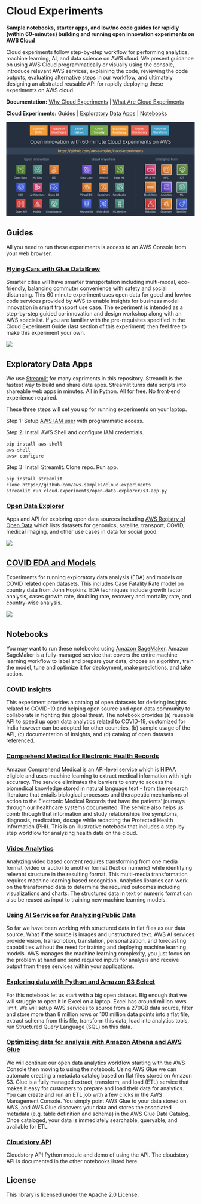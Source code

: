 # Cloud Experiments

**Sample notebooks, starter apps, and low/no code guides for rapidly (within 60-minutes) building and running open innovation experiments on AWS Cloud**

Cloud experiments follow step-by-step workflow for performing analytics, machine learning, AI, and data science on AWS cloud. We present guidance on using AWS Cloud programmatically or visually using the console, introduce relevant AWS services, explaining the code, reviewing the code outputs, evaluating alternative steps in our workflow, and ultimately designing an abstrated reusable API for rapidly deploying these experiments on AWS cloud.

**Documentation:** [Why Cloud Experiments](https://github.com/aws-samples/cloud-experiments/tree/master/docs/why-cloud-experiments.md) | [What Are Cloud Experiments](https://github.com/aws-samples/cloud-experiments/tree/master/docs/what-are-cloud-experiments.md)

**Cloud Experiments:** [Guides](https://github.com/aws-samples/cloud-experiments#guides) | [Exploratory Data Apps](https://github.com/aws-samples/cloud-experiments#exploratory-data-apps) | [Notebooks](https://github.com/aws-samples/cloud-experiments#notebooks)

[![](cloud-experiments.png)](https://github.com/aws-samples/cloud-experiments)

## Guides

All you need to run these experiments is access to an AWS Console from your web browser.

### [Flying Cars with Glue DataBrew](https://github.com/aws-samples/cloud-experiments/tree/master/experiments/guides/flying-cars-with-glue-databrew)

Smarter cities will have smarter transportation including multi-modal, eco-friendly, balancing commuter convenience with safety and social distancing. This 60 minute experiment uses open data for good and low/no code services provided by AWS to enable insights for business model innovation in smart transport use case. The experiment is intended as a step-by-step guided co-innovation and design workshop along with an AWS specialist. If you are familiar with the pre-requisites specified in the Cloud Experiment Guide (last section of this experiment) then feel free to make this experiment your own.

[![](https://github.com/aws-samples/cloud-experiments/blob/master/experiments/guides/flying-cars-with-glue-databrew/splash.png)](https://github.com/aws-samples/cloud-experiments/tree/master/experiments/guides/flying-cars-with-glue-databrew)

## Exploratory Data Apps

We use [Streamlit](https://streamlit.io/) for many expriments in this repository. Streamlit is the fastest way to build and share data apps. Streamlit turns data scripts into shareable web apps in minutes. All in Python. All for free. No front‑end experience required.

These three steps will set you up for running experiments on your laptop.

Step 1: Setup [AWS IAM user](https://docs.aws.amazon.com/IAM/latest/UserGuide/id_users_create.html#id_users_create_console) with programmatic access.

Step 2: Install AWS Shell and configure IAM credentials.

```
pip install aws-shell
aws-shell
aws> configure
```

Step 3: Install Streamlit. Clone repo. Run app.

```
pip install streamlit
clone https://github.com/aws-samples/cloud-experiments
streamlit run cloud-experiments/open-data-explorer/s3-app.py
```

### [Open Data Explorer](https://github.com/aws-samples/cloud-experiments/tree/master/experiments/data-apps/open-data-explorer)

Apps and API for exploring open data sources including [AWS Registry of Open Data](https://registry.opendata.aws/) which lists datasets for genomics, satellite, transport, COVID, medical imaging, and other use cases in data for social good.

[![](https://github.com/aws-samples/cloud-experiments/blob/master/experiments/data-apps/open-data-explorer/s3-app-start.png)](https://github.com/aws-samples/cloud-experiments/tree/master/experiments/data-apps/open-data-explorer)

## [COVID EDA and Models](https://github.com/aws-samples/cloud-experiments/tree/master/experiments/data-apps/covid-insights)

Experiments for running exploratory data analysis (EDA) and models on COVID related open datasets. This includes Case Fatality Rate model on country data from John Hopkins. EDA techniques include growth factor analysis, cases growth rate, doubling rate, recovery and mortality rate, and country-wise analysis.

[![](https://github.com/aws-samples/cloud-experiments/blob/master/experiments/data-apps/covid-insights/cfr.png)](https://github.com/aws-samples/cloud-experiments/tree/master/experiments/data-apps/covid-insights)

## Notebooks

You may want to run these notebooks using [Amazon SageMaker](https://aws.amazon.com/sagemaker/). Amazon SageMaker is a fully-managed service that covers the entire machine learning workflow to label and prepare your data, choose an algorithm, train the model, tune and optimize it for deployment, make predictions, and take action.

### [COVID Insights](https://github.com/aws-samples/cloud-experiments/tree/master/experiments/notebooks/covid)

This experiment provides a catalog of open datasets for deriving insights related to COVID-19 and helping open source and open data community to collaborate in fighting this global threat. The notebook provides (a) reusable API to speed up open data analytics related to COVID-19, customized for India however can be adopted for other countries, (b) sample usage of the API, (c) documentation of insights, and (d) catalog of open datasets referenced.

### [Comprehend Medical for Electronic Health Records](https://github.com/aws-samples/cloud-experiments/tree/master/experiments/notebooks/comprehend-medical-ehr)

Amazon Comprehend Medical is an API-level service which is HIPAA eligible and uses machine learning to extract medical information with high accuracy. The service eliminates the barriers to entry to access the biomedical knowledge stored in natural language text - from the research literature that entails biological processes and therapeutic mechanisms of action to the Electronic Medical Records that have the patients’ journeys through our healthcare systems documented. The service also helps us comb through that information and study relationships like symptoms, diagnosis, medication, dosage while redacting the Protected Health Information (PHI). This is an illustrative notebook that includes a step-by-step workflow for analyzing health data on the cloud.

### [Video Analytics](https://github.com/aws-samples/cloud-experiments/tree/master/experiments/notebooks/video-analytics/)

Analyzing video based content requires transforming from one media format (video or audio) to another format (text or numeric) while identifying relevant structure in the resulting format. This multi-media transformation requires machine learning based recognition. Analytics libraries can work on the transformed data to determine the required outcomes including visualizations and charts. The structured data in text or numeric format can also be reused as input to training new machine learning models.

### [Using AI Services for Analyzing Public Data](https://github.com/aws-samples/cloud-experiments/tree/master/experiments/notebooks/ai-services/)

So far we have been working with structured data in flat files as our data source. What if the source is images and unstructured text. AWS AI services provide vision, transcription, translation, personalization, and forecasting capabilities without the need for training and deploying machine learning models. AWS manages the machine learning complexity, you just focus on the problem at hand and send required inputs for analysis and receive output from these services within your applications.

### [Exploring data with Python and Amazon S3 Select](https://github.com/aws-samples/cloud-experiments/tree/master/experiments/notebooks/exploring-data/)

For this notebook let us start with a big open dataset. Big enough that we will struggle to open it in Excel on a laptop. Excel has around million rows limit. We will setup AWS services to source from a 270GB data source, filter and store more than 8 million rows or 100 million data points into a flat file, extract schema from this file, transform this data, load into analytics tools, run Structured Query Language (SQL) on this data.

### [Optimizing data for analysis with Amazon Athena and AWS Glue](https://github.com/aws-samples/cloud-experiments/tree/master/experiments/notebooks/optimizing-data/)

We will continue our open data analytics workflow starting with the AWS Console then moving to using the notebook. Using AWS Glue we can automate creating a metadata catalog based on flat files stored on Amazon S3. Glue is a fully managed extract, transform, and load (ETL) service that makes it easy for customers to prepare and load their data for analytics. You can create and run an ETL job with a few clicks in the AWS Management Console. You simply point AWS Glue to your data stored on AWS, and AWS Glue discovers your data and stores the associated metadata (e.g. table definition and schema) in the AWS Glue Data Catalog. Once cataloged, your data is immediately searchable, queryable, and available for ETL.

### [Cloudstory API](https://github.com/aws-samples/cloud-experiments/tree/master/experiments/notebooks/cloudstory-api/)

Cloudstory API Python module and demo of using the API. The cloudstory API is documented in the other notebooks listed here.

## License

This library is licensed under the Apache 2.0 License. 
